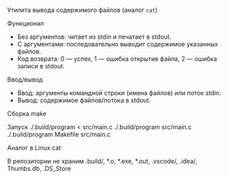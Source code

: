 Утилита вывода содержимого файлов (аналог `cat`)

Функционал
- Без аргументов: читает из stdin и печатает в stdout.
- С аргументами: последовательно выводит содержимое указанных файлов.
- Код возврата: 0 — успех, 1 — ошибка открытия файла, 2 — ошибка записи в stdout.

Ввод/вывод
- Ввод: аргументы командной строки (имена файлов) или поток stdin.
- Вывод: содержимое файлов/потока в stdout.

Сборка
make

Запуск 
./.build/program < src/main.c
./.build/program src/main.c
./.build/program Makefile src/main.c

Аналог в Linux
cat

В репозитории не храним
.build/, *.o, *.exe, *.out, .vscode/, .idea/, Thumbs.db, .DS_Store
